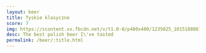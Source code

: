 ```yaml
---
layout: beer
title: Tyskie klasyczne
score: 7
img: https://scontent.xx.fbcdn.net/v/t1.0-0/p480x480/1235025_10151888670293745_2077557673_n.jpg?oh=631d4953493b5ab73a3785d3af94ea3a&oe=5883D5D2
desc: The best polish beer I\'ve tasted
permalink: /beer/:title.html
---
```

